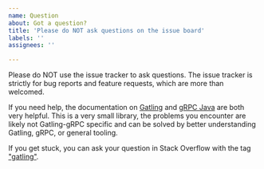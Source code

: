 ```yaml
---
name: Question
about: Got a question?
title: 'Please do NOT ask questions on the issue board'
labels: ''
assignees: ''

---
```


Please do NOT use the issue tracker to ask questions. The issue tracker is strictly for bug reports and feature requests, which are more than welcomed.

If you need help, the documentation on [Gatling](https://gatling.io/docs/current) and [gRPC Java](https://grpc.io/docs/tutorials/basic/java/) are both very helpful. This is a very small library, the problems you encounter are likely not Gatling-gRPC specific and can be solved by better understanding Gatling, gRPC, or general tooling.

If you get stuck, you can ask your question in Stack Overflow with the tag ["gatling"](https://stackoverflow.com/questions/tagged/gatling).
